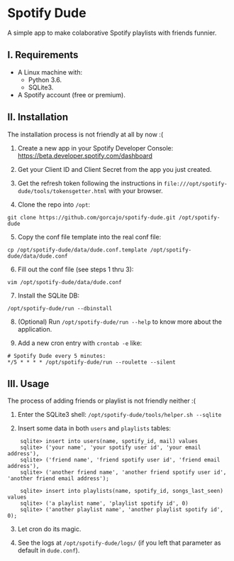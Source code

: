 # Spotify Dude

A simple app to make colaborative Spotify playlists with friends funnier.

## I. Requirements

- A Linux machine with:
    - Python 3.6.
    - SQLite3.
- A Spotify account (free or premium).

## II. Installation

The installation process is not friendly at all by now :(

1. Create a new app in your Spotify Developer Console: https://beta.developer.spotify.com/dashboard

2. Get your Client ID and Client Secret from the app you just created.

3. Get the refresh token following the instructions in `file:///opt/spotify-dude/tools/tokensgetter.html` with your browser.

4. Clone the repo into `/opt`:
```
git clone https://github.com/gorcajo/spotify-dude.git /opt/spotify-dude
```

5. Copy the conf file template into the real conf file:
```
cp /opt/spotify-dude/data/dude.conf.template /opt/spotify-dude/data/dude.conf
```

6. Fill out the conf file (see steps 1 thru 3):
```
vim /opt/spotify-dude/data/dude.conf
```

7. Install the SQLite DB:
```
/opt/spotify-dude/run --dbinstall
```

8. (Optional) Run `/opt/spotify-dude/run --help` to know more about the application.

9. Add a new cron entry with `crontab -e` like:
```
# Spotify Dude every 5 minutes:
*/5 * * * * /opt/spotify-dude/run --roulette --silent
```

## III. Usage

The process of adding friends or playlist is not friendly neither :(

1. Enter the SQLite3 shell: `/opt/spotify-dude/tools/helper.sh --sqlite`

2. Insert some data in both `users` and `playlists` tables:
```
    sqlite> insert into users(name, spotify_id, mail) values
    sqlite> ('your name', 'your spotify user id', 'your email address'),
    sqlite> ('friend name', 'friend spotify user id', 'friend email address'),
    sqlite> ('another friend name', 'another friend spotify user id', 'another friend email address');

    sqlite> insert into playlists(name, spotify_id, songs_last_seen) values
    sqlite> ('a playlist name', 'playlist spotify id', 0)
    sqlite> ('another playlist name', 'another playlist spotify id', 0);
```

3. Let cron do its magic.

4. See the logs at `/opt/spotify-dude/logs/` (if you left that parameter as default in `dude.conf`).
